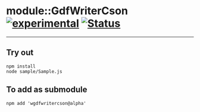 
# module::GdfWriterCson [![experimental](https://img.shields.io/badge/stability-experimental-orange.svg)](https://github.com/emersion/stability-badges#experimental) [![Status](https://github.com/Wandalen/wGdfWriterCson/workflows/Test/badge.svg)](https://github.com/Wandalen/wGdfWriterCson/actions?query=workflow%3ATest)

___

## Try out
```
npm install
node sample/Sample.js
```

## To add as submodule
```
npm add 'wgdfwritercson@alpha'
```


